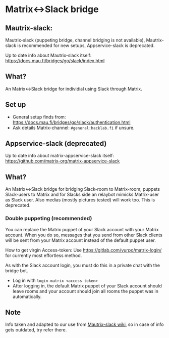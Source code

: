 # Matrix<->Slack bridge

## Mautrix-slack:
Mautrix-slack (puppeting bridge, channel bridging is not available), Mautrix-slack is recommended for new setups, Appservice-slack is deprecated.

Up to date info about Mautrix-slack itself: <https://docs.mau.fi/bridges/go/slack/index.html>

## What?

An Matrix<->Slack bridge for individial using Slack through Matrix.

## Set up
- General setup finds from: <https://docs.mau.fi/bridges/go/slack/authentication.html>
- Ask details Matrix-channel: `#general:hacklab.fi` if unsure.

## Appservice-slack (deprecated)

Up to date info about matrix-appservice-slack itself: <https://github.com/matrix-org/matrix-appservice-slack>

## What?

An Matrix<->Slack bridge for bridging Slack-room to Matrix-room; puppets Slack-users to Matrix and for Slacks side an relaybot mimicks Matrix-user as Slack user. Also medias (mostly pictures tested) will work too. This is deprecated.

### Double puppeting (recommended)

You can replace the Matrix puppet of your Slack account with your Matrix account. When you do so, messages that you send from other Slack clients will be sent from your Matrix account instead of the default puppet user.

How to get virgin Access-token: Use <https://gitlab.com/vurpo/matrix-login/> for currently most effortless method.

As with the Slack account login, you must do this in a private chat with the bridge bot.

- Log in with `login-matrix <access token>`
- After logging in, the default Matrix puppet of your Slack account should leave rooms and your account should join all rooms the puppet was in automatically.

## Note

Info taken and adapted to our use from [Mautrix-slack wiki](https://docs.mau.fi/bridges/python/slack/authentication.html), so in case of info gets outdated, try refer there.